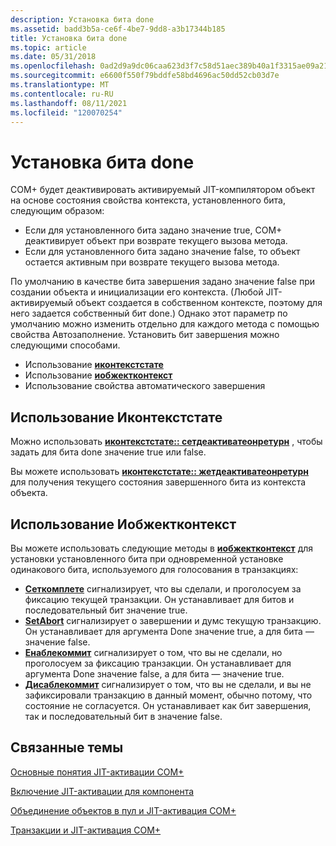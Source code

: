 ```yaml
---
description: Установка бита done
ms.assetid: badd3b5a-ce6f-4be7-9dd8-a3b17344b185
title: Установка бита done
ms.topic: article
ms.date: 05/31/2018
ms.openlocfilehash: 0ad2d9a9dc06caa623d3f7c58d51aec389b40a1f3315ae09a21052bdf6e2ae3a
ms.sourcegitcommit: e6600f550f79bddfe58bd4696ac50dd52cb03d7e
ms.translationtype: MT
ms.contentlocale: ru-RU
ms.lasthandoff: 08/11/2021
ms.locfileid: "120070254"
---
```

# <a name="setting-the-done-bit"></a>Установка бита done

COM+ будет деактивировать активируемый JIT-компилятором объект на основе состояния свойства контекста, установленного бита, следующим образом:

-   Если для установленного бита задано значение true, COM+ деактивирует объект при возврате текущего вызова метода.
-   Если для установленного бита задано значение false, то объект остается активным при возврате текущего вызова метода.

По умолчанию в качестве бита завершения задано значение false при создании объекта и инициализации его контекста. (Любой JIT-активируемый объект создается в собственном контексте, поэтому для него задается собственный бит done.) Однако этот параметр по умолчанию можно изменить отдельно для каждого метода с помощью свойства Автозаполнение. Установить бит завершения можно следующими способами.

-   Использование [ **иконтекстстате**](/windows/desktop/api/ComSvcs/nn-comsvcs-icontextstate)
-   Использование [ **иобжектконтекст**](/windows/desktop/api/ComSvcs/nn-comsvcs-iobjectcontext)
-   Использование свойства автоматического завершения

## <a name="using-icontextstate"></a>Использование Иконтекстстате

Можно использовать [**иконтекстстате:: сетдеактиватеонретурн**](/windows/desktop/api/ComSvcs/nf-comsvcs-icontextstate-setdeactivateonreturn) , чтобы задать для бита done значение true или false.

Вы можете использовать [**иконтекстстате:: жетдеактиватеонретурн**](/windows/desktop/api/ComSvcs/nf-comsvcs-icontextstate-getdeactivateonreturn) для получения текущего состояния завершенного бита из контекста объекта.

## <a name="using-iobjectcontext"></a>Использование Иобжектконтекст

Вы можете использовать следующие методы в [**иобжектконтекст**](/windows/desktop/api/ComSvcs/nn-comsvcs-iobjectcontext) для установки установленного бита при одновременной установке одинакового бита, используемого для голосования в транзакциях:

-   [**Сеткомплете**](/windows/desktop/api/ComSvcs/nf-comsvcs-iobjectcontext-setcomplete) сигнализирует, что вы сделали, и проголосуем за фиксацию текущей транзакции. Он устанавливает для битов и последовательный бит значение true.
-   [**SetAbort**](/windows/desktop/api/ComSvcs/nf-comsvcs-iobjectcontext-setabort) сигнализирует о завершении и думс текущую транзакцию. Он устанавливает для аргумента Done значение true, а для бита — значение false.
-   [**Енаблекоммит**](/windows/desktop/api/ComSvcs/nf-comsvcs-iobjectcontext-enablecommit) сигнализирует о том, что вы не сделали, но проголосуем за фиксацию транзакции. Он устанавливает для аргумента Done значение false, а для бита — значение true.
-   [**Дисаблекоммит**](/windows/desktop/api/ComSvcs/nf-comsvcs-iobjectcontext-disablecommit) сигнализирует о том, что вы не сделали, и вы не зафиксировали транзакцию в данный момент, обычно потому, что состояние не согласуется. Он устанавливает как бит завершения, так и последовательный бит в значение false.

## <a name="related-topics"></a>Связанные темы

<dl> <dt>

[Основные понятия JIT-активации COM+](com--just-in-time-activation-concepts.md)
</dt> <dt>

[Включение JIT-активации для компонента](enabling-jit-activation-for-a-component.md)
</dt> <dt>

[Объединение объектов в пул и JIT-активация COM+](object-pooling-and-com--jit-activation.md)
</dt> <dt>

[Транзакции и JIT-активация COM+](transactions-and-com--jit-activation.md)
</dt> </dl>

 

 



